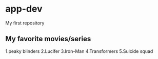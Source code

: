 # app-dev
My first repository

## **My favorite movies/series**

1.peaky blinders
2.Lucifer
3.Iron-Man
4.Transformers
5.Suicide squad

